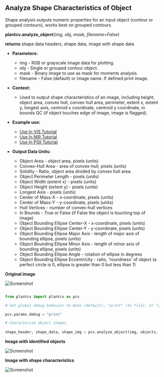 ## Analyze Shape Characteristics of Object

Shape analysis outputs numeric properties for an input object (contour or grouped contours), works best on grouped contours.
 
**plantcv.analyze_object**(*img, obj, mask, filename=False*)

**returns** shape data headers, shape data, image with shape data

- **Parameters:**
    - img - RGB or grayscale image data for plotting.
    - obj - Single or grouped contour object.
    - mask - Binary image to use as mask for moments analysis.
    - filename - False (default) or image name. If defined print image.
- **Context:**
    - Used to output shape characteristics of an image, including height, object area, convex hull, convex hull area, perimeter, extent x, extent y, longest axis, centroid x coordinate, centroid y coordinate, in bounds QC (if object touches edge of image, image is flagged). 
- **Example use:**
    - [Use In VIS Tutorial](vis_tutorial.md)
    - [Use In NIR Tutorial](nir_tutorial.md)
    - [Use In PSII Tutorial](psII_tutorial.md) 
    
- **Output Data Units:**
    - Object Area - object area, pixels (units)
    - Convex-Hull Area - area of convex-hull, pixels (units)
    - Solidity - Ratio, object area divided by convex hull area.
    - Object Perimeter Length - pixels (units)
    - Object Width (extent x) - pixels (units)
    - Object Height (extent y) - pixels (units)
    - Longest Axis - pixels (units)
    - Center of Mass-X - x-coordinate, pixels (units)
    - Center of Mass-Y - y-coordinate, pixels (units)
    - Hull Vertices - number of convex-hull vertices
    - In Bounds - True or False (if False the object is touching top of image)
    - Object Bounding Ellipse Center-X - x-coordinate, pixels (units)
    - Object Bounding Ellipse Center-Y - y-coordinate, pixels (units)
    - Object Bounding Ellipse Major Axis - length of major axis of bounding ellipse, pixels (units)
    - Object Bounding Ellipse Minor Axis - length of minor axis of bounding ellipse, pixels (units)
    - Object Bounding Ellipse Angle - rotation of ellipse in degrees
    - Object Bounding Ellipse Eccentricity - ratio, 'roundness' of object (a perfect circle is 0, ellipse is greater than 0 but less than 1)  
    
**Original image**

![Screenshot](img/documentation_images/analyze_shape/original_image.jpg)

```python

from plantcv import plantcv as pcv

# Set global debug behavior to None (default), "print" (to file), or "plot" (Jupyter Notebooks or X11)

pcv.params.debug = "print"

# Characterize object shapes
    
shape_header, shape_data, shape_img = pcv.analyze_object(img, objects, mask, "/home/malia/setaria_shape_img.png")
```

**Image with identified objects**

![Screenshot](img/documentation_images/analyze_shape/objects_on_image.jpg)

**Image with shape characteristics**

![Screenshot](img/documentation_images/analyze_shape/shapes_on_image.jpg)
